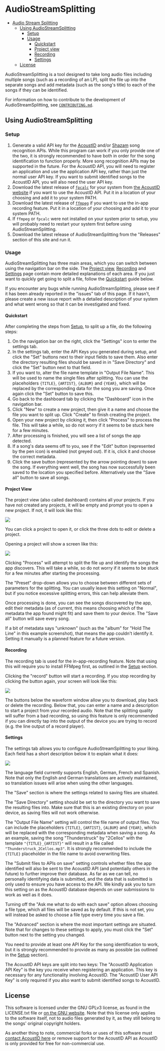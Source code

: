 # AudioStreamSplitting

- [Audio Stream Splitting](#audiostreamsplitting)
  - [Using AudioStreamSplitting](#using-audiostreamsplitting)
    - [Setup](#setup)
    - [Usage](#usage)
      - [Quickstart](#quickstart)
      - [Project view](#project-view)
      - [Recording](#recording)
      - [Settings](#settings)
  - [License](#license)

AudioStreamSplitting is a tool designed to take long audio files including multiple songs (such as a recording of an LP), split the file up into the separate songs and add metadata (such as the song's title) to each of the songs if they can be identified.

For information on how to contribute to the development of AudioStreamSplitting, see [``CONTRIBUTING.md``](./CONTRIBUTING.md).

## Using AudioStreamSplitting

### Setup

1. Generate a valid API key for the [AcoustID](https://acoustid.org/) and/or [Shazam](https://rapidapi.com/apidojo/api/shazam) song recognition APIs. While this program can work if you only provide one of the two, it is strongly recommended to have both in order for the song identification to function properly. More song recognition APIs may be supported in the future. For the AcoustID API, you will need to register an application and use the application API key, rather than just the normal user API key. If you want to submit identified songs to the AcoustID API, you will also need the user API key.
2. Download the latest release of [`fpcalc`](https://acoustid.org/chromaprint) for your system from [the AcoustID website](https://acoustid.org/chromaprint) if you want to use the AcoustID API. Put it in a location of your choosing and add it to your system PATH.
3. Download the latest release of [`ffmpeg`](https://ffmpeg.org/download.html) if you want to use the in-app recording feature. Put it in a location of your choosing and add it to your system PATH.
4. If `ffmpeg` or `fpcalc` were not installed on your system prior to setup, you will probably need to restart your system first before using AudioStreamSplitting.
5. Download the latest release of AudioStreamSplitting from the "Releases" section of this site and run it.

### Usage

AudioStreamSplitting has three main areas, which you can switch between using the navigation bar on the side. The [Project view](#project-view), [Recording](#recording) and [Settings](#settings) page contain more detailed explanations of each area. If you just want to quickly get going to split a file, follow the [Quickstart](#quickstart) guide below.

If you encounter any bugs while running AudioStreamSplitting, please see if it has been already reported in the "issues" tab of this page. If it hasn't, please create a new issue report with a detailed description of your system and what went wrong so that it can be investigated and fixed.

#### Quickstart

After completing the steps from [Setup](#setup), to split up a file, do the following steps:

1. On the navigation bar on the right, click the "Settings" icon to enter the settings tab.
2. In the settings tab, enter the API Keys you generated during setup, and click the "Set" buttons next to their input fields to save them. Also enter the directory resulting files should be saved in in "Save Directory" and click the "Set" button next to that field.
3. If you want to, alter the file name template in "Output File Name". This will be used to name the single files after splitting. You can use the placeholders ``{TITLE}``, ``{ARTIST}``, ``{ALBUM}`` and ``{YEAR}``, which will be replaced by the corresponding data for the song you are saving. Once again click the "Set" button to save this.
4. Go back to the dashboard tab by clicking the "Dashboard" icon in the navigation bar.
5. Click "New" to create a new project, then give it a name and choose the file you want to split up. Click "Create" to finish creating the project.
6. Open your new project by clicking it, then click "Process" to process the file. This will take a while, so do not worry if it seems to be stuck here for a few minutes.
7. After processing is finished, you will see a list of songs the app detected.
8. If a song's data seems off to you, see if the "Edit" button (represented by the pen icon) is enabled (not greyed out). If it is, click it and choose the correct metadata.
9. Click the save button (represented by the arrow pointing down) to save the song. If everything went well, the song has now successfully been saved to the location you specified before. Alternatively use the "Save all" button to save all songs.

#### Project View

The project view (also called dashboard) contains all your projects. If you have not created any projects, it will be empty and prompt you to open a new project. If not, it will look like this:

<p><img src="./assets/dashboard.jpg" /></p>

You can click a project to open it, or click the three dots to edit or delete a project.

Opening a project will show a screen like this:

<p><img src="./assets/project_view.jpg" /></p>

Clicking "Process" will attempt to split the file up and identify the songs the app discovers. This will take a while, so do not worry if it seems to be stuck for a few minutes after starting the processing.

The "Preset" drop-down allows you to choose between different sets of parameters for the splitting. You can usually leave this setting on "Normal", but if you notice excessive splitting errors, this can help alleviate them.

Once processing is done, you can see the songs discovered by the app, edit their metadata (as of current, this means choosing which of the metadata the app found might fit) and save them to your device. The "Save all" button will save every song.

If a bit of metadata says "unknown" (such as the "album" for "Hold The Line" in this example screenshot), that means the app couldn't identify it. Setting it manually is a planned feature for a future version.

#### Recording

The recording tab is used for the in-app-recording feature. Note that using this will require you to install FFMpeg first, as outlined in the [Setup](#setup) section.

Clicking the "record" button will start a recording. If you stop recording by clicking the button again, your screen will look like this:

<p><img src="./assets/record.jpg" /></p>

The buttons below the waveform window allow you to download, play back or delete the recording. Below that, you can enter a name and a description to start a project from your recorded audio. Note that the splitting quality will suffer from a bad recording, so using this feature is only recommended if you can directly tap into the output of the device you are trying to record (e.g. the line output of a record player).

#### Settings

The settings tab allows you to configure AudioStreamSplitting to your liking. Each field has a short description below it to explain what it does:

<p><img src="./assets/settings.jpg" /></p>

The language field currently supports English, German, French and Spanish. Note that only the English and German translations are actively maintained, so translation issues will arise when using the other languages.

The "Save" section is where the settings related to saving files are situated.

The "Save Directory" setting should be set to the directory you want to save the resulting files into. Make sure that this is an existing directory on your device, as saving files will not work otherwise.

The "Output File Name" setting will control the file name of output files. You can include the placeholders ``{TITLE}``, ``{ARTIST}``, ``{ALBUM}`` and ``{YEAR}``, which will be replaced with the corresponding metadata when saving a song. As an example, saving the song "Thunderstruck" by "2Cellos" with the template ``"{TITLE}_{ARTIST}"`` will result in a file called ``"Thunderstruck_2Cellos.mp3"``. It is strongly recommended to include the ``{TITLE}`` placeholder in the file name to avoid overwriting files.

The "Submit files to APIs on save" setting controls whether files the app identified will also be sent to the AcoustID API (and potentially others in the future) to further improve their database. As far as we can tell, no personally identifying data is submitted, and the data that is submitted is only used to ensure you have access to the API. We kindly ask you to turn this setting on as the AcoustID database depends on user submissions to work as well as it does.

Turning off the "Ask me what to do with each save" option allows choosing a file type, which all files will be saved as by default. If this is not set, you will instead be asked to choose a file type every time you save a file.

The "Advanced" section is where the most important settings are situated. Note that for changes to these settings to apply, you must click the "Set" button next to the setting you changed.

You need to provide at least one API Key for the song identification to work, but it is strongly recommended to provide as many as possible (as outlined in the [Setup](#setup) section).

The AcoustID API keys are split into two keys: The "AcoustID Application API Key" is the key you receive when registering an application. This key is necessary for any functionality involving AcoustID. The "AcoustID User API Key" is only required if you also want to submit identified songs to AcoustID.

## License

This software is licensed under the GNU GPLv3 license, as found in the LICENSE.txt file or [on the GNU website](https://www.gnu.org/licenses/gpl-3.0.en.html). Note that this license only applies to the software itself, not to audio files generated by it, as they still belong to the songs' original copyright holders.

As another thing to note, commercial forks or uses of this software must [contact AcoustID here](https://acoustid.biz/) or remove support for the AcoustID API as AcoustID is only provided for free for non-commercial use.

